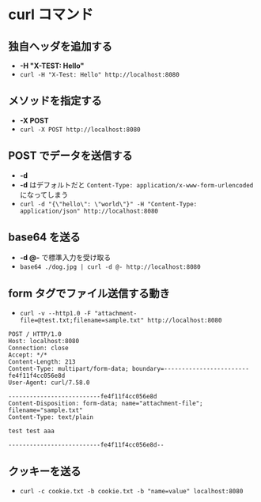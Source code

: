 # curl コマンド
## 独自ヘッダを追加する
* **-H "X-TEST: Hello"**
* `curl -H "X-Test: Hello" http://localhost:8080`

## メソッドを指定する
* **-X POST**
* `curl -X POST http://localhost:8080`

## POST でデータを送信する
* **-d**
* **-d** はデフォルトだと `Content-Type: application/x-www-form-urlencoded` になってしまう
* `curl -d "{\"hello\": \"world\"}" -H "Content-Type: application/json" http://localhost:8080`

## base64 を送る
* **-d @-** で標準入力を受け取る
* `base64 ./dog.jpg | curl -d @- http://localhost:8080`

## form タグでファイル送信する動き
* `curl -v --http1.0 -F "attachment-file=@test.txt;filename=sample.txt" http://localhost:8080`
```
POST / HTTP/1.0
Host: localhost:8080
Connection: close
Accept: */*
Content-Length: 213
Content-Type: multipart/form-data; boundary=------------------------fe4f11f4cc056e8d
User-Agent: curl/7.58.0

--------------------------fe4f11f4cc056e8d
Content-Disposition: form-data; name="attachment-file"; filename="sample.txt"
Content-Type: text/plain

test test aaa

--------------------------fe4f11f4cc056e8d--
```

## クッキーを送る
* `curl -c cookie.txt -b cookie.txt -b "name=value" localhost:8080`

